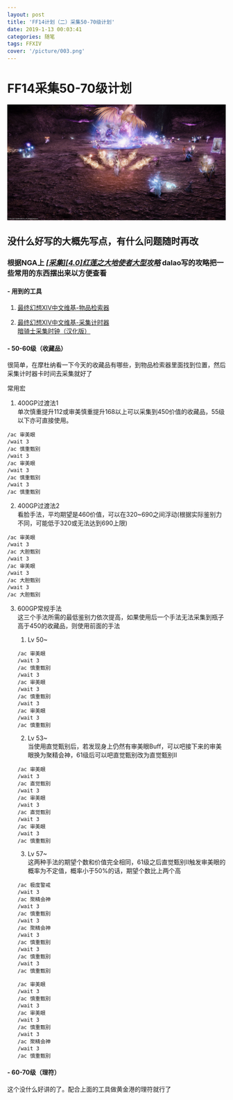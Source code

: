 ```yaml
---
layout: post
title: 'FF14计划（二）采集50-70级计划'
date: 2019-1-13 00:03:41
categories: 随笔
tags: FFXIV
cover: '/picture/003.png'
---
```


FF14采集50-70级计划
==================

![](/picture/003.png)

## 没什么好写的大概先写点，有什么问题随时再改  
### 根据NGA上 *[[采集][4.0]红莲之大地使者大型攻略](https://bbs.nga.cn/read.php?tid=12970124)* dalao写的攻略把一些常用的东西摆出来以方便查看  

#### - 用到的工具
1. [最终幻想XIV中文维基-物品检索器](https://ff14.huijiwiki.com/wiki/ItemSearch)  

2. [最终幻想XIV中文维基-采集计时器](https://ff14.huijiwiki.com/wiki/GatheringTimer)  
[暗骑士采集时钟（汉化版）](http://nenge.net/bell/)

#### - 50-60级（收藏品）
很简单，在摩杜纳看一下今天的收藏品有哪些，到物品检索器里面找到位置，然后采集计时器卡时间去采集就好了

常用宏  
1. 400GP过渡法1  
单次慎重提升112或审美慎重提升168以上可以采集到450价值的收藏品，55级以下亦可直接使用。
```FF14
/ac 审美眼
/wait 3
/ac 慎重甄别
/wait 3
/ac 审美眼
/wait 3
/ac 慎重甄别
/wait 3
/ac 慎重甄别
```

2. 400GP过渡法2  
看脸手法，平均期望是460价值，可以在320~690之间浮动(根据实际鉴别力不同，可能低于320或无法达到690上限)
 ```FF14
 /ac 审美眼
 /wait 3
 /ac 大胆甄别
 /wait 3
 /ac 审美眼
 /wait 3
 /ac 大胆甄别
 /wait 3
 /ac 大胆甄别
 ```

3. 600GP常规手法  
这三个手法所需的最低鉴别力依次提高，如果使用后一个手法无法采集到瓶子高于450的收藏品，则使用前面的手法

    1. Lv 50~
    ```FF14
    /ac 审美眼
    /wait 3
    /ac 慎重甄别
    /wait 3
    /ac 审美眼
    /wait 3
    /ac 慎重甄别
    /wait 3
    /ac 审美眼
    /wait 3
    /ac 慎重甄别
    ```

    2. Lv 53~  
    当使用直觉甄别后，若发现身上仍然有审美眼Buff，可以吧接下来的审美眼换为聚精会神，61级后可以吧直觉甄别改为直觉甄别II
    ```FF14
    /ac 审美眼
    /wait 3
    /ac 直觉甄别
    /wait 3
    /ac 审美眼
    /wait 3
    /ac 直觉甄别
    /wait 3
    /ac 审美眼
    /wait 3
    /ac 慎重甄别
    ```

    3. Lv 57~  
    这两种手法的期望个数和价值完全相同，61级之后直觉甄别II触发审美眼的概率为不定值，概率小于50%的话，期望个数比上两个高
    ```FF14
    /ac 极度警戒
    /wait 3
    /ac 聚精会神
    /wait 3
    /ac 慎重甄别
    /wait 3
    /ac 聚精会神
    /wait 3
    /ac 慎重甄别
    /wait 3
    /ac 慎重甄别
    /wait 3
    /ac 慎重甄别
    ```
    ```FF14
    /ac 审美眼
    /wait 3
    /ac 慎重甄别
    /wait 3
    /ac 审美眼
    /wait 3
    /ac 慎重甄别
    /wait 3
    /ac 聚精会神
    /wait 3
    /ac 慎重甄别
    ```

#### - 60-70级（理符）
这个没什么好讲的了。配合上面的工具做黄金港的理符就行了
